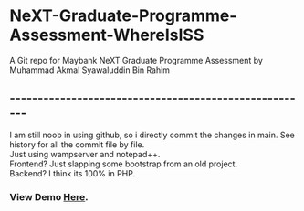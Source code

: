 # NeXT-Graduate-Programme-Assessment-WhereIsISS
A Git repo for Maybank NeXT Graduate Programme Assessment by Muhammad Akmal Syawaluddin Bin Rahim
## ------------------------------------------------------
I am still noob in using github, so i directly commit the changes in main. See history for all the commit file by file.\
Just using wampserver and notepad++.\
Frontend? Just slapping some bootstrap from an old project.\
Backend? I think its 100% in PHP.
### View Demo [Here](syawalrahimcode.xyz).

